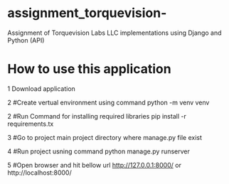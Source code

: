 # assignment_torquevision-
Assignment of Torquevision Labs LLC implementations using Django and Python (API)


# How to use this application

1
Download application

2
#Create vertual environment using command
python -m venv venv

2
#Run Command for installing required libraries
pip install -r requirements.tx

3
#Go to project main project directory where manage.py file exist

4
#Run project usning command
python manage.py runserver

5
#Open browser and hit bellow url
http://127.0.0.1:8000/
or
http://localhost:8000/
